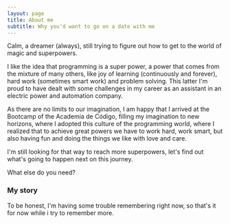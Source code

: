 ```yaml
---
layout: page
title: About me
subtitle: Why you'd want to go on a date with me
---
```


Calm, a dreamer (always), still trying to figure out how to get to the world of magic and superpowers.

I like the idea that programming is a super power, a power that comes from the mixture of many others, like joy of learning (continuously and forever), hard work (sometimes smart work) and problem solving. This latter I'm proud to have dealt with some challenges in my career as an assistant in an electric power and automation company.

As there are no limits to our imagination, I am happy that I arrived at the Bootcamp of the Academia de Código, filling my imagination to new horizons, where I adopted this culture of the programming world, where I realized that to achieve great powers we have to work hard, work smart, but also having fun and doing the things we like with love and care.

I'm still looking for that way to reach more superpowers, let's find out what's going to happen next on this journey.

What else do you need?

### My story

To be honest, I'm having some trouble remembering right now, so that's it for now while i try to remember more.
